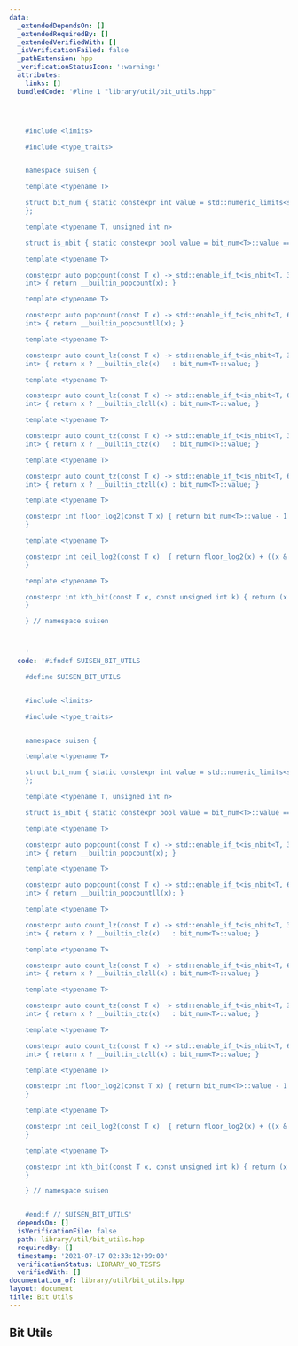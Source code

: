 ```yaml
---
data:
  _extendedDependsOn: []
  _extendedRequiredBy: []
  _extendedVerifiedWith: []
  _isVerificationFailed: false
  _pathExtension: hpp
  _verificationStatusIcon: ':warning:'
  attributes:
    links: []
  bundledCode: '#line 1 "library/util/bit_utils.hpp"




    #include <limits>

    #include <type_traits>


    namespace suisen {

    template <typename T>

    struct bit_num { static constexpr int value = std::numeric_limits<std::make_unsigned_t<T>>::digits;
    };

    template <typename T, unsigned int n>

    struct is_nbit { static constexpr bool value = bit_num<T>::value == n; };

    template <typename T>

    constexpr auto popcount(const T x) -> std::enable_if_t<is_nbit<T, 32>::value,
    int> { return __builtin_popcount(x); }

    template <typename T>

    constexpr auto popcount(const T x) -> std::enable_if_t<is_nbit<T, 64>::value,
    int> { return __builtin_popcountll(x); }

    template <typename T>

    constexpr auto count_lz(const T x) -> std::enable_if_t<is_nbit<T, 32>::value,
    int> { return x ? __builtin_clz(x)   : bit_num<T>::value; }

    template <typename T>

    constexpr auto count_lz(const T x) -> std::enable_if_t<is_nbit<T, 64>::value,
    int> { return x ? __builtin_clzll(x) : bit_num<T>::value; }

    template <typename T>

    constexpr auto count_tz(const T x) -> std::enable_if_t<is_nbit<T, 32>::value,
    int> { return x ? __builtin_ctz(x)   : bit_num<T>::value; }

    template <typename T>

    constexpr auto count_tz(const T x) -> std::enable_if_t<is_nbit<T, 64>::value,
    int> { return x ? __builtin_ctzll(x) : bit_num<T>::value; }

    template <typename T>

    constexpr int floor_log2(const T x) { return bit_num<T>::value - 1 - count_lz(x);
    }

    template <typename T>

    constexpr int ceil_log2(const T x)  { return floor_log2(x) + ((x & -x) != x);
    }

    template <typename T>

    constexpr int kth_bit(const T x, const unsigned int k) { return (x >> k) & 1;
    }

    } // namespace suisen



    '
  code: '#ifndef SUISEN_BIT_UTILS

    #define SUISEN_BIT_UTILS


    #include <limits>

    #include <type_traits>


    namespace suisen {

    template <typename T>

    struct bit_num { static constexpr int value = std::numeric_limits<std::make_unsigned_t<T>>::digits;
    };

    template <typename T, unsigned int n>

    struct is_nbit { static constexpr bool value = bit_num<T>::value == n; };

    template <typename T>

    constexpr auto popcount(const T x) -> std::enable_if_t<is_nbit<T, 32>::value,
    int> { return __builtin_popcount(x); }

    template <typename T>

    constexpr auto popcount(const T x) -> std::enable_if_t<is_nbit<T, 64>::value,
    int> { return __builtin_popcountll(x); }

    template <typename T>

    constexpr auto count_lz(const T x) -> std::enable_if_t<is_nbit<T, 32>::value,
    int> { return x ? __builtin_clz(x)   : bit_num<T>::value; }

    template <typename T>

    constexpr auto count_lz(const T x) -> std::enable_if_t<is_nbit<T, 64>::value,
    int> { return x ? __builtin_clzll(x) : bit_num<T>::value; }

    template <typename T>

    constexpr auto count_tz(const T x) -> std::enable_if_t<is_nbit<T, 32>::value,
    int> { return x ? __builtin_ctz(x)   : bit_num<T>::value; }

    template <typename T>

    constexpr auto count_tz(const T x) -> std::enable_if_t<is_nbit<T, 64>::value,
    int> { return x ? __builtin_ctzll(x) : bit_num<T>::value; }

    template <typename T>

    constexpr int floor_log2(const T x) { return bit_num<T>::value - 1 - count_lz(x);
    }

    template <typename T>

    constexpr int ceil_log2(const T x)  { return floor_log2(x) + ((x & -x) != x);
    }

    template <typename T>

    constexpr int kth_bit(const T x, const unsigned int k) { return (x >> k) & 1;
    }

    } // namespace suisen


    #endif // SUISEN_BIT_UTILS'
  dependsOn: []
  isVerificationFile: false
  path: library/util/bit_utils.hpp
  requiredBy: []
  timestamp: '2021-07-17 02:33:12+09:00'
  verificationStatus: LIBRARY_NO_TESTS
  verifiedWith: []
documentation_of: library/util/bit_utils.hpp
layout: document
title: Bit Utils
---
```

## Bit Utils